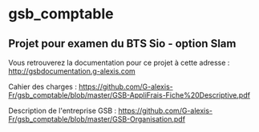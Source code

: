 # gsb_comptable 

## Projet pour examen du BTS Sio - option Slam

Vous retrouverez la documentation pour ce projet à cette adresse : http://gsbdocumentation.g-alexis.com

Cahier des charges : https://github.com/G-alexis-Fr/gsb_comptable/blob/master/GSB-AppliFrais-Fiche%20Descriptive.pdf

Description de l'entreprise GSB : https://github.com/G-alexis-Fr/gsb_comptable/blob/master/GSB-Organisation.pdf
